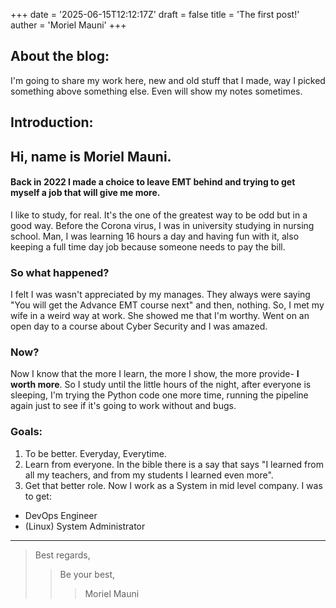 +++
date = '2025-06-15T12:12:17Z'
draft = false
title = 'The first post!'
auther = 'Moriel Mauni'
+++


## About the blog:
I'm going to share my work here, new and old stuff that I made, way I picked something above something else.
Even will show my notes sometimes.

## Introduction:

## Hi, name is Moriel Mauni.
#### Back in 2022 I made a choice to leave EMT behind and trying to get myself a job that will give me more.
I like to study, for real. It's the one of the greatest way to be odd but in a good way. Before the Corona virus, I was in university studying in nursing school. Man, I was learning 16 hours a day and having fun with it, also keeping a full time day job because someone needs to pay the bill.

### So what happened?
I felt I was wasn't appreciated by my manages. They always were saying "You will get the Advance EMT course next" and then, nothing.
So, I met my wife in a weird way at work. She showed me that I'm worthy. Went on an open day to a course about Cyber Security and I was amazed.

### Now?
Now I know that the more I learn, the more I show, the more provide- **I worth more**. So I study until the little hours of the night, after everyone is sleeping, I'm trying the Python code one more time, running the pipeline again just to see if it's going to work without and bugs.

### Goals:
1. To be better. Everyday, Everytime.
2. Learn from everyone. In the bible there is a say that says "I learned from all my teachers, and from my students I learned even more".
3. Get that better role. Now I work as a System in mid level company. I was to get:
  - DevOps Engineer
  - (Linux) System Administrator

--- 
> Best regards,
>> Be your best,
>>> Moriel Mauni 
